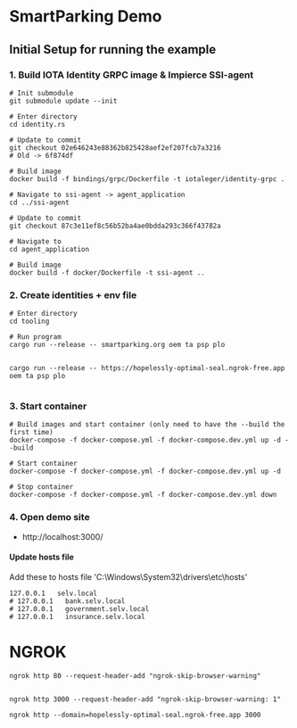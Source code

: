 # SmartParking Demo

## Initial Setup for running the example

### 1. Build IOTA Identity GRPC image & Impierce SSI-agent

```shell
# Init submodule
git submodule update --init

# Enter directory
cd identity.rs

# Update to commit
git checkout 02e646243e88362b825428aef2ef207fcb7a3216
# Old -> 6f874df

# Build image
docker build -f bindings/grpc/Dockerfile -t iotaleger/identity-grpc .

# Navigate to ssi-agent -> agent_application
cd ../ssi-agent

# Update to commit
git checkout 87c3e11ef8c56b52ba4ae0bdda293c366f43782a

# Navigate to
cd agent_application

# Build image
docker build -f docker/Dockerfile -t ssi-agent ..
```

### 2. Create identities + env file

```shell
# Enter directory
cd tooling

# Run program
cargo run --release -- smartparking.org oem ta psp plo


cargo run --release -- https://hopelessly-optimal-seal.ngrok-free.app oem ta psp plo


```

### 3. Start container

```shell
# Build images and start container (only need to have the --build the first time)
docker-compose -f docker-compose.yml -f docker-compose.dev.yml up -d --build

# Start container
docker-compose -f docker-compose.yml -f docker-compose.dev.yml up -d

# Stop container
docker-compose -f docker-compose.yml -f docker-compose.dev.yml down
```

### 4. Open demo site

- http://localhost:3000/

#### Update hosts file

Add these to hosts file 'C:\Windows\System32\drivers\etc\hosts'

```shell
127.0.0.1   selv.local
# 127.0.0.1   bank.selv.local
# 127.0.0.1   government.selv.local
# 127.0.0.1   insurance.selv.local
```

# NGROK

```shell
ngrok http 80 --request-header-add "ngrok-skip-browser-warning"


ngrok http 3000 --request-header-add "ngrok-skip-browser-warning: 1"

ngrok http --domain=hopelessly-optimal-seal.ngrok-free.app 3000
```
